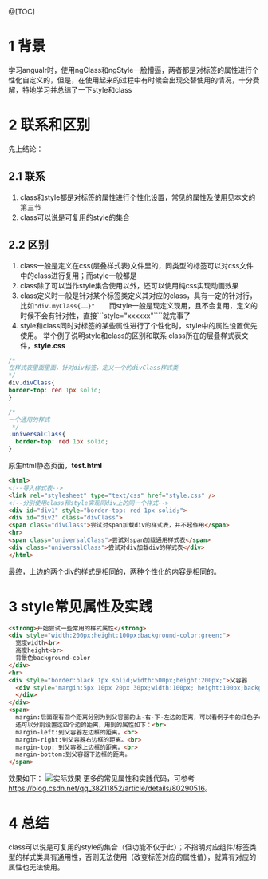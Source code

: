 ﻿@[TOC]
# 1 背景
学习angualr时，使用ngClass和ngStyle一脸懵逼，两者都是对标签的属性进行个性化自定义的，但是，在使用起来的过程中有时候会出现交替使用的情况，十分费解，特地学习并总结了一下style和class
# 2 联系和区别
先上结论：
## 2.1 联系
1. class和style都是对标签的属性进行个性化设置，常见的属性及使用见本文的第三节
2. class可以说是可复用的style的集合
## 2.2 区别
1. class一般是定义在css(层叠样式表)文件里的，同类型的标签可以对css文件中的class进行复用；而style一般都是
2. class除了可以当作style集合使用以外，还可以使用纯css实现动画效果
3. class定义时一般是针对某个标签类定义其对应的class，具有一定的针对行，比如```"div.myClass{……}"	```而style一般是现定义现用，且不会复用，定义的时候不会有针对性，直接```style="xxxxxx"````就完事了
4. style和class同时对标签的某些属性进行了个性化时，style中的属性设置优先使用。
举个例子说明style和class的区别和联系
class所在的层叠样式表文件，**style.css**
```css
/*
在样式表里面里面，针对div标签，定义一个的divClass样式类
*/
div.divClass{
border-top: red 1px solid;
}

/*
一个通用的样式
 */
.universalClass{
  border-top: red 1px solid;
}
```
原生html静态页面，**test.html**
```html
<html>
<!--导入样式表-->
<link rel="stylesheet" type="text/css" href="style.css" />
<!--分别使用class和style实现同div上的同一个样式-->
<div id="div1" style="border-top: red 1px solid;">
<div id="div2" class="divClass">
<span class="divClass">尝试对span加载div的样式表，并不起作用</span>
<hr>
<span class="universalClass">尝试对span加载通用样式表</span>
<div class="universalClass">尝试对div加载div的样式表</div>
</html>
```
最终，上边的两个div的样式是相同的，两种个性化的内容是相同的。
# 3 style常见属性及实践
```html
<strong>开始尝试一些常用的样式属性</strong>
<div style="width:200px;height:100px;background-color:green;">
  宽度width<br>
  高度height<br>
  背景色background-color
</div>
<hr>
<div style="border:black 1px solid;width:500px;height:200px;">父容器
  <div style="margin:5px 10px 20px 30px;width:100px; height:100px;background-color:red;">
  </div>
</div>
<span>
  margin:后面跟有四个距离分别为到父容器的上-右-下-左边的距离，可以看例子中的红色子div到父div的描边距离。<br>
  还可以分别设置这四个边的距离，用到的属性如下：<br>
  margin-left:到父容器左边框的距离。<br>
  margin-right:到父容器右边框的距离。<br>
  margin-top: 到父容器上边框的距离。<br>
  margin-bottom:到父容器下边框的距离。
</span>
```
效果如下：
![实际效果](https://img-blog.csdnimg.cn/20191026165203661.png?x-oss-process=image/watermark,type_ZmFuZ3poZW5naGVpdGk,shadow_10,text_aHR0cHM6Ly9ibG9nLmNzZG4ubmV0L2plYXNvbl9jaGFuX3pqdQ==,size_16,color_FFFFFF,t_70)
更多的常见属性和实践代码，可参考<https://blog.csdn.net/qq_38211852/article/details/80290516>。

# 4 总结
class可以说是可复用的style的集合（但功能不仅于此）；不指明对应组件/标签类型的样式类具有通用性，否则无法使用（改变标签对应的属性值），就算有对应的属性也无法使用。
